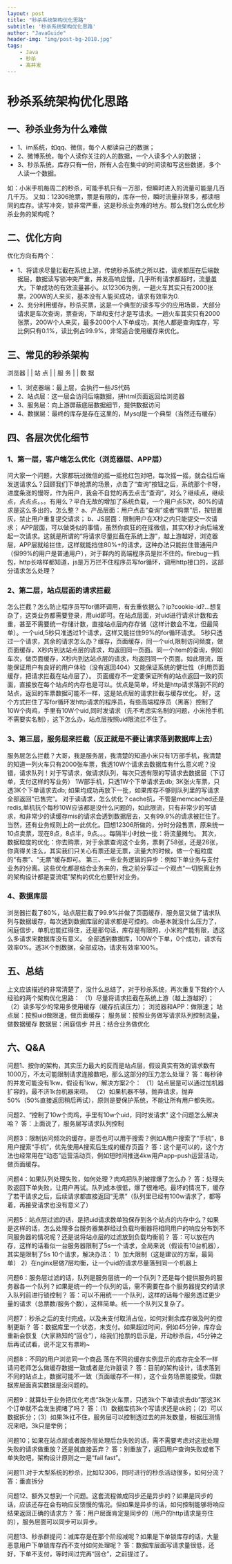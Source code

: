 ```yaml
---
layout: post
title: "秒杀系统架构优化思路"
subtitle: '秒杀系统架构优化思路'
author: "JavaGuide"
header-img: "img/post-bg-2018.jpg"
tags:  
    - Java  
    - 秒杀
    - 高并发      
---
```


# 秒杀系统架构优化思路

## 一、秒杀业务为什么难做

 - 1、im系统，如qq、微信，每个人都读自己的数据；
 - 2、微博系统，每个人读你关注的人的数据，一个人读多个人的数据；
 - 3、秒杀系统，库存只有一份，所有人会在集中的时间读和写这些数据，多个人读一个数据。

如：小米手机每周二的秒杀，可能手机只有一万部，但瞬时进入的流量可能是几百几千万。
又如：12306抢票，票是有限的，库存一份，瞬时流量非常多，都读相同的库存。读写冲突，锁非常严重，这是秒杀业务难的地方。那么我们怎么优化秒杀业务的架构呢？

## 二、优化方向

优化方向有两个：
 - 1、将请求尽量拦截在系统上游，传统秒杀系统之所以挂，请求都压在后端数据层，数据读写锁冲突严重，并发高响应慢，几乎所有请求都超时，流量虽大，下单成功的有效流量甚小。以12306为例，一趟火车其实只有2000张票，200W的人来买，基本没有人能买成功，请求有效率为0.
 - 2、充分利用缓存，秒杀买票，这是一个典型的读多写少的应用场景，大部分请求是车次查询，票查询，下单和支付才是写请求。一趟火车其实只有2000张票，200W个人来买，最多2000个人下单成功，其他人都是查询库存，写比例只有0.1%，读比例占99.9%，非常适合使用缓存来优化。

## 三、常见的秒杀架构

浏览器
   |
   |
站  点
   |
   |
服  务
   |
   |
数  据

 - 1、浏览器端：最上层，会执行一些JS代码
 - 2、站点层：这一层会访问后端数据，拼html页面返回给浏览器
 - 3、服务层：向上游屏蔽底层数据细节，提供数据访问
 - 4、数据层：最终的库存是存在这里的，Mysql是一个典型（当然还有缓存）

## 四、各层次优化细节

### 1、第一层，客户端怎么优化（浏览器层、APP层）

问大家一个问题，大家都玩过微信的摇一摇抢红包对吧，每次摇一摇，就会往后端发送请求么？回顾我们下单抢票的场景，点击了“查询”按钮之后，系统那个卡呀，进度条涨的慢呀，作为用户，我会不自觉的再去点击“查询”，对么？继续点，继续点，点点点。。。有用么？平白无故的增加了系统负载，一个用户点5次，80%的请求是这么多出的，怎么整？
a、产品层面：用户点击“查询”或者“购票”后，按钮置灰，禁止用户重复提交请求；
b、JS层面：限制用户在X秒之内只能提交一次请求；
APP层面，可以做类似的事情，虽然你疯狂的在摇微信，其实X秒才向后端发起一次请求。这就是所谓的“将请求尽量拦截在系统上游”，越上游越好，浏览器层，APP层就给拦住，这样就能挡住80%+的请求，这种办法只能拦住普通用户（但99%的用户是普通用户），对于群内的高端程序员是拦不住的。firebug一抓包，http长啥样都知道，js是万万拦不住程序员写for循环，调用http接口的，这部分请求怎么处理？

### 2、第二层，站点层面的请求拦截

怎么拦截？怎么防止程序员写for循环调用，有去重依据么？ip?cookie-id?...想复杂了，这类业务都需要登录，用uid即可。在站点层面，对uid进行请求计数和去重，甚至不需要统一存储计数，直接站点层内存存储（这样计数会不准，但最简单）。一个uid,5秒只准透过1个请求，这样又能拦住99%的for循环请求。
5秒只透过一个请求，其余的请求怎么办？缓存，页面缓存，同一个uid,限制访问频度，做页面缓存，X秒内到达站点层的请求，均返回同一页面。同一个item的查询，例如车次，做页面缓存，X秒内到达站点层的请求，均返回同一个页面。如此限流，既能保证用户有良好的用户体验（没有返回404）又能保证系统的健壮性（利用页面缓存，把请求拦截在站点层了）。
页面缓存不一定要保证所有的站点返回一致的页面，直接放在每个站点的内存也是可以。优点是简单，坏处是http请求落到不同的站点，返回的车票数据可能不一样，这是站点层的请求拦截与缓存优化。
好，这个方式拦住了写for循环发http请求的程序员，有些高端程序员（黑客）控制了10W个肉鸡，手里有10W个uid,同时发请求（先不考虑实名制的问题，小米抢手机不需要实名制），这下怎么办，站点层按照uid限流拦不住了。

### 3、第三层，服务层来拦截（反正就是不要让请求落到数据库上去）

服务层怎么拦截？大哥，我是服务层，我清楚的知道小米只有1万部手机，我清楚的知道一列火车只有2000张车票，我透10W个请求去数据库有什么意义呢？没错，请求队列！对于写请求，做请求队列，每次只透有限的写请求去数据层（下订单，支付这样的写业务）
1W部手机，只透1W个下单请求去db;
3K张火车票，只透3K个下单请求去db;
如果均成功再放下一批，如果库存不够则队列里的写请求全部返回“已售完”。
对于读请求，怎么优化？cache抗，不管是memcached还是redis,单机抗个每秒10W应该都是没什么问题的，如此限流，只有非常少的写请求，和非常少的读缓存mis的请求会透到数据层去，又有99.9%的请求被拦住了。
当然，还有业务规则上的一此优化。回想12306所做的，分时分段售票，原来统一10点卖票，现在8点，8点半，9点。。。每隔半小时放一批：将流量摊匀。
其次，数据粒度的优化：你去购票，对于余票查询这个业务，票剩了58张，还是26张，你真得关注么，其实我们只关心有票还是无票，流量大的时候，做一个粗粒度的“有票”、“无票”缓存即可。
第三、一些业务逻辑的异步：例如下单业务与支付业务的分离。这些优化都是结合业务来的，我之前分享过一个观点“一切脱离业务的架构设计都是耍流氓”架构的优化也要针对业务。

### 4、数据库层

浏览器拦截了80%，站点层拦截了99.9%并做了页面缓存，服务层又做了请求队列与数据缓存，每次透到数据库层的请求都是可控的。db基本就没什么压力了，闲庭信步，单机也能扛得住，还是那句话，库存是有限的，小米的产能有限，透这么多请求来数据库没有意义。
全部透到数据库，100W个下单，0个成功，请求有效率0%。透3K个到数据，全部成功，请求有效率100%。

## 五、总结

上文应该描述的非常清楚了，没什么总结了，对于秒杀系统，再次重复下我的个人经验的两个架构优化思路：
（1）尽量将请求拦截在系统上游（越上游越好）；
（2）读多写少的常用多使用缓存（缓存抗读压力）；
浏览器和APP：做限速；
站点层：按照uid做限速，做页面缓存；
服务层：按照业务做写请求队列控制流量，做数据缓存
数据层：闲庭信步
并且：结合业务做优化

## 六、Q&A

问题1、按你的架构，其实压力最大的反而是站点层，假设真实有效的请求数有1000万，不太可能限制请求连接数吧，那么这部分的压力怎么处理？
答：每秒钟的并发可能没有1kw，假设有1kw，解决方案2个：
（1）站点层是可以通过加机器扩容的，最不济1k台机器来呗。
（2）如果机器不够，抛弃请求，抛弃50%（50%直接返回稍后再试），原则是要保护系统，不能让所有用户都失败。
 
问题2、“控制了10w个肉鸡，手里有10w个uid，同时发请求” 这个问题怎么解决哈？
答：上面说了，服务层写请求队列控制
 
问题3：限制访问频次的缓存，是否也可以用于搜索？例如A用户搜索了“手机”，B用户搜索“手机”，优先使用A搜索后生成的缓存页面？
答：这个是可以的，这个方法也经常用在“动态”运营活动页，例如短时间推送4kw用户app-push运营活动，做页面缓存。
 
问题4：如果队列处理失败，如何处理？肉鸡把队列被撑爆了怎么办？
答：处理失败返回下单失败，让用户再试。队列成本很低，爆了很难吧。最坏的情况下，缓存了若干请求之后，后续请求都直接返回“无票”（队列里已经有100w请求了，都等着，再接受请求也没有意义了）
 
问题5：站点层过滤的话，是把uid请求数单独保存到各个站点的内存中么？如果是这样的话，怎么处理多台服务器集群经过负载均衡器将相同用户的响应分布到不同服务器的情况呢？还是说将站点层的过滤放到负载均衡前？
答：可以放在内存，这样的话看似一台服务器限制了5s一个请求，全局来说（假设有10台机器），其实是限制了5s 10个请求，解决办法：
1）加大限制（这是建议的方案，最简单）
2）在nginx层做7层均衡，让一个uid的请求尽量落到同一个机器上
 
问题6：服务层过滤的话，队列是服务层统一的一个队列？还是每个提供服务的服务器各一个队列？如果是统一的一个队列的话，需不需要在各个服务器提交的请求入队列前进行锁控制？
答：可以不用统一一个队列，这样的话每个服务透过更少量的请求（总票数/服务个数），这样简单。统一一个队列又复杂了。
 
问题7：秒杀之后的支付完成，以及未支付取消占位，如何对剩余库存做及时的控制更新？
答：数据库里一个状态，未支付。如果超过时间，例如45分钟，库存会重新会恢复（大家熟知的“回仓”），给我们抢票的启示是，开动秒杀后，45分钟之后再试试看，说不定又有票哟~
 
问题8：不同的用户浏览同一个商品 落在不同的缓存实例显示的库存完全不一样 请问老师怎么做缓存数据一致或者是允许脏读？
答：目前的架构设计，请求落到不同的站点上，数据可能不一致（页面缓存不一样），这个业务场景能接受。但数据库层面真实数据是没问题的。
 
问题9：就算处于业务把优化考虑“3k张火车票，只透3k个下单请求去db”那这3K个订单就不会发生拥堵了吗？
答：（1）数据库抗3k个写请求还是ok的；（2）可以数据拆分；（3）如果3k扛不住，服务层可以控制透过去的并发数量，根据压测情况来吧，3k只是举例；
 
问题10；如果在站点层或者服务层处理后台失败的话，需不需要考虑对这批处理失败的请求做重放？还是就直接丢弃？
答：别重放了，返回用户查询失败或者下单失败吧，架构设计原则之一是“fail fast”。
 
问题11.对于大型系统的秒杀，比如12306，同时进行的秒杀活动很多，如何分流？
答：垂直拆分
 
问题12、额外又想到一个问题。这套流程做成同步还是异步的？如果是同步的话，应该还存在会有响应反馈慢的情况。但如果是异步的话，如何控制能够将响应结果返回正确的请求方？
答：用户层面肯定是同步的（用户的http请求是夯住的），服务层面可以同步可以异步。
 
问题13、秒杀群提问：减库存是在那个阶段减呢？如果是下单锁库存的话，大量恶意用户下单锁库存而不支付如何处理呢？
答：数据库层面写请求量很低，还好，下单不支付，等时间过完再“回仓”，之前提过了。